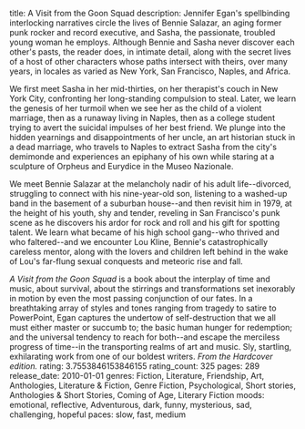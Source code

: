 title: A Visit from the Goon Squad
description: Jennifer Egan's spellbinding interlocking narratives circle the lives of Bennie Salazar, an aging former punk rocker and record executive, and Sasha, the passionate, troubled young woman he employs. Although Bennie and Sasha never discover each other's pasts, the reader does, in intimate detail, along with the secret lives of a host of other characters whose paths intersect with theirs, over many years, in locales as varied as New York, San Francisco, Naples, and Africa.

We first meet Sasha in her mid-thirties, on her therapist's couch in New York City, confronting her long-standing compulsion to steal. Later, we learn the genesis of her turmoil when we see her as the child of a violent marriage, then as a runaway living in Naples, then as a college student trying to avert the suicidal impulses of her best friend. We plunge into the hidden yearnings and disappointments of her uncle, an art historian stuck in a dead marriage, who travels to Naples to extract Sasha from the city's demimonde and experiences an epiphany of his own while staring at a sculpture of Orpheus and Eurydice in the Museo Nazionale. 

We meet Bennie Salazar at the melancholy nadir of his adult life--divorced, struggling to connect with his nine-year-old son, listening to a washed-up band in the basement of a suburban house--and then revisit him in 1979, at the height of his youth, shy and tender, reveling in San Francisco's punk scene as he discovers his ardor for rock and roll and his gift for spotting talent. We learn what became of his high school gang--who thrived and who faltered--and we encounter Lou Kline, Bennie's catastrophically careless mentor, along with the lovers and children left behind in the wake of Lou's far-flung sexual conquests and meteoric rise and fall.

*A Visit from the Goon Squad* is a book about the interplay of time and music, about survival, about the stirrings and transformations set inexorably in motion by even the most passing conjunction of our fates. In a breathtaking array of styles and tones ranging from tragedy to satire to PowerPoint, Egan captures the undertow of self-destruction that we all must either master or succumb to; the basic human hunger for redemption; and the universal tendency to reach for both--and escape the merciless progress of time--in the transporting realms of art and music. Sly, startling, exhilarating work from one of our boldest writers. *From the Hardcover edition.*
rating: 3.7553846153846155
rating_count: 325
pages: 289
release_date: 2010-01-01
genres: Fiction, Literature, Friendship, Art, Anthologies, Literature & Fiction, Genre Fiction, Psychological, Short stories, Anthologies & Short Stories, Coming of Age, Literary Fiction
moods: emotional, reflective, Adventurous, dark, funny, mysterious, sad, challenging, hopeful
paces: slow, fast, medium